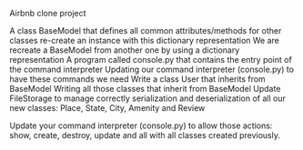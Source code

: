 Airbnb clone project

A class BaseModel that defines all common attributes/methods for other classes
re-create an instance with this dictionary representation
We are recreate a BaseModel from another one by using a dictionary representation
A program called console.py that contains the entry point of the command interpreter
Updating our command interpreter (console.py) to have these commands we need
Write a class User that inherits from BaseModel
Writing all those classes that inherit from BaseModel
Update FileStorage to manage correctly serialization and deserialization of all our new classes: Place, State, City, Amenity and Review

Update your command interpreter (console.py) to allow those actions: show, create, destroy, update and all with all classes created previously.
